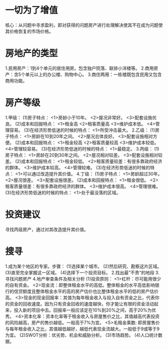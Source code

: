 # 一切为了增值
核心：从问题中寻求盈利，即对获得的问题房产进行处理解决使其不在成为问题使其价格恢复的市场价格。

# 房地产的类型
1.民用房产：1到4个单元的居住用房。包含独户院落、联排小洋楼等。
2.商用房产：含5个单元以上的办公楼、购物中心。
3.商住两用：一栋楼既包含民用又包含商用功能。

# 房产等级
1.甲级：
  (1)房子特点：
    <1>房龄小于10年。
    <2>屋况非常好。
    <3>配套设施优良。
  (2)成本和回报特点：
    <1>租金高
    <2>租客质量高
    <3>维护成本低。
    <4>管理容易。
  (3)在经济形势低迷的时候的特点：
    <1>所受冲击最大。
2.乙级：
  (1)房子特点：
    <1>房龄在10到20年之间。
    <2>屋况总体良好。
    <3>配套设施相对方便。
  (2)成本和回报特点：
    <1>租金较高
    <2>租客质量较高
    <3>维护成本较低。
    <4>管理较容易。
  (3)在经济形势低迷的时候的特点：
    <1>最稳定。
3.丙级：
  (1)房子特点：
    <1>房龄在20到30年之间。
    <2>屋况相对较差。
    <3>配套设施相对较差。
  (2)成本和回报特点：
    <1>租金较低。
    <2>租客质量较差：有很多靠政府经济的群体。
    <3>维护成本较高。
    <4>管理较难。
  (3)在经济形势低迷的时候的特点：
    <1>可以通过改造提升其价值。
4.丁级：
  (1)房子特点：
    <1>房龄超过30年。
    <2>屋况很差。
    <3>配套设施很差。
  (2)成本和回报特点：
    <1>租金很低。
    <2>租客质量很差：有很多靠政府经济的群体。
    <3>维护成本很高。
    <4>管理很难。
  (3)在经济形势低迷的时候的特点：
    <1>处于最没落的区域。
# 投资建议
寻找丙级房产，通过对其改造提升其价值。

# 搜寻
1.成为某个地区的专家。步骤：
  (1)选择某个城市。
  (2)然后研究、勘察这片区域。
  (3)直至完全掌握这一区域。
  (4)选择下一个投资目标。
2.找出最”不贵“的地段
3.寻找问题房产
4.地产审查条件及相关分析
  (1)投资原则：
    <1>杠杆：尽可能用很少的自有资金。
    <2>现金流：即整体租金水平的高低。整体租金的水平高低影响银行的信贷额度且整体租金水平的高的房产估价也比整体租金水平的低的房产估价高。
    <3>现金的现金回报率：其值为每年租金收入与投入自有资金之比，代表你的资金的回收速度。因为只有资金回收的速度越快，你才能让有限的资金活动起来，投入新的项目中去。回报率一般应该定在10%到20%之间，高于20%为优秀。
    <4>资本化率：资本化率等于租金收入与房屋售价之比，其值越高代表投资的风险越高，房产的售价越低。一般高于7%为宜。
    <5>毛租金乘数: 即房屋售价与每年租金收入之比，其值越低越好，越低代表现金流越大。一般低于9或等于9为宜。
  (2)SWOT分析：优劣势、机会和威胁分析。
  (3)市场趋势。
  (4)人口统计数据。
